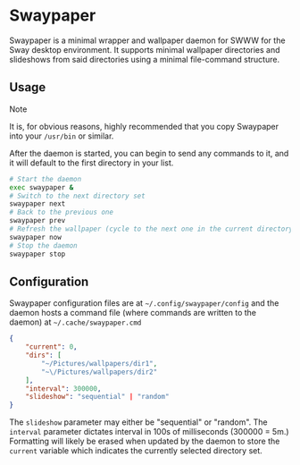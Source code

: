 # Swaypaper

Swaypaper is a minimal wrapper and wallpaper daemon for SWWW for the Sway desktop environment. 
It supports minimal wallpaper directories and slideshows from said directories using a minimal file-command structure.

## Usage

> [!NOTE]
> It is, for obvious reasons, highly recommended that you copy Swaypaper into your `/usr/bin` or similar.

After the daemon is started, you can begin to send any commands to it, and it will default to the first directory in your list.

```bash
# Start the daemon
exec swaypaper &
# Switch to the next directory set
swaypaper next
# Back to the previous one
swaypaper prev
# Refresh the wallpaper (cycle to the next one in the current directory set)
swaypaper now
# Stop the daemon
swaypaper stop
```

## Configuration

Swaypaper configuration files are at `~/.config/swaypaper/config` and the daemon hosts a command file (where commands are written to the daemon) at `~/.cache/swaypaper.cmd`

```json
{
    "current": 0,
    "dirs": [
        "~/Pictures/wallpapers/dir1",
        "~\/Pictures/wallpapers/dir2"
    ],
    "interval": 300000,
    "slideshow": "sequential" | "random"
}
```

The `slideshow` parameter may either be "sequential" or "random".
The `interval` parameter dictates interval in 100s of milliseconds (300000 = 5m.)
Formatting will likely be erased when updated by the daemon to store the `current` variable which indicates the currently selected directory set.
